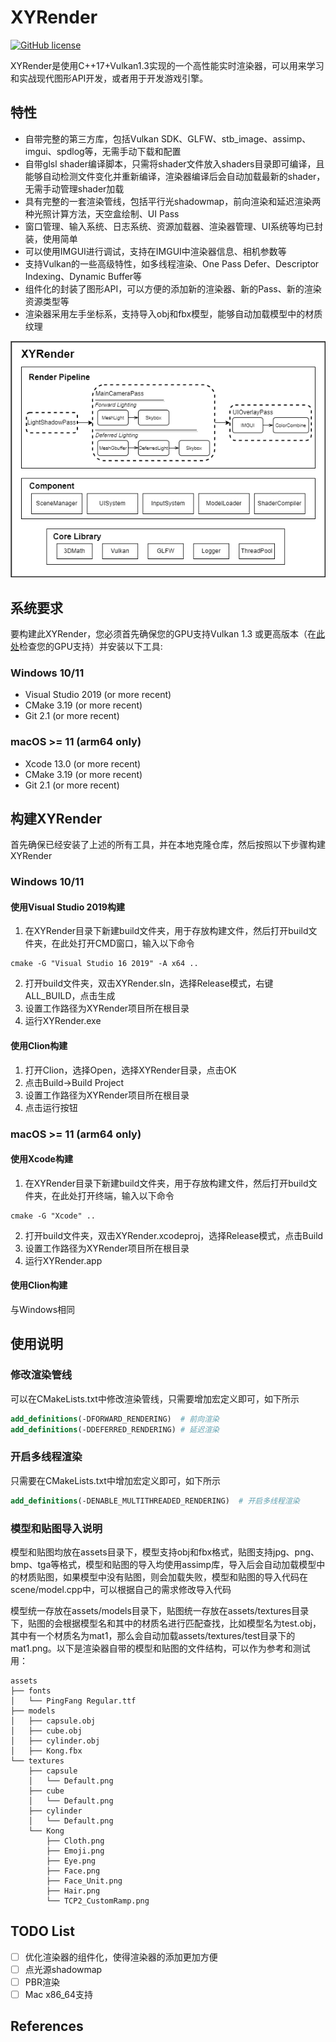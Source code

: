 # XYRender
[![GitHub license](https://img.shields.io/github/license/Naereen/StrapDown.js.svg)](https://github.com/Naereen/StrapDown.js/blob/master/LICENSE) 

XYRender是使用C++17+Vulkan1.3实现的一个高性能实时渲染器，可以用来学习和实战现代图形API开发，或者用于开发游戏引擎。
## 特性
- 自带完整的第三方库，包括Vulkan SDK、GLFW、stb_image、assimp、imgui、spdlog等，无需手动下载和配置
- 自带glsl shader编译脚本，只需将shader文件放入shaders目录即可编译，且能够自动检测文件变化并重新编译，渲染器编译后会自动加载最新的shader，无需手动管理shader加载
- 具有完整的一套渲染管线，包括平行光shadowmap，前向渲染和延迟渲染两种光照计算方法，天空盒绘制、UI Pass
- 窗口管理、输入系统、日志系统、资源加载器、渲染器管理、UI系统等均已封装，使用简单
- 可以使用IMGUI进行调试，支持在IMGUI中渲染器信息、相机参数等
- 支持Vulkan的一些高级特性，如多线程渲染、One Pass Defer、Descriptor Indexing、Dynamic Buffer等
- 组件化的封装了图形API，可以方便的添加新的渲染器、新的Pass、新的渲染资源类型等
- 渲染器采用左手坐标系，支持导入obj和fbx模型，能够自动加载模型中的材质纹理

![系统架构图](images/arch.png)

## 系统要求

要构建此XYRender，您必须首先确保您的GPU支持Vulkan 1.3 或更高版本（在[此处](https://vulkan.gpuinfo.org/listdevices.php)检查您的GPU支持）并安装以下工具:

### Windows 10/11
- Visual Studio 2019 (or more recent)
- CMake 3.19 (or more recent)
- Git 2.1 (or more recent)

### macOS >= 11 (arm64 only)
- Xcode 13.0 (or more recent)
- CMake 3.19 (or more recent)
- Git 2.1 (or more recent)

## 构建XYRender
首先确保已经安装了上述的所有工具，并在本地克隆仓库，然后按照以下步骤构建XYRender
### Windows 10/11
#### 使用Visual Studio 2019构建
1. 在XYRender目录下新建build文件夹，用于存放构建文件，然后打开build文件夹，在此处打开CMD窗口，输入以下命令
```shell
cmake -G "Visual Studio 16 2019" -A x64 ..
```
2. 打开build文件夹，双击XYRender.sln，选择Release模式，右键ALL_BUILD，点击生成
3. 设置工作路径为XYRender项目所在根目录
4. 运行XYRender.exe

#### 使用Clion构建
1. 打开Clion，选择Open，选择XYRender目录，点击OK
2. 点击Build->Build Project
3. 设置工作路径为XYRender项目所在根目录
4. 点击运行按钮

### macOS >= 11 (arm64 only)

#### 使用Xcode构建
1. 在XYRender目录下新建build文件夹，用于存放构建文件，然后打开build文件夹，在此处打开终端，输入以下命令
```shell
cmake -G "Xcode" ..
```
2. 打开build文件夹，双击XYRender.xcodeproj，选择Release模式，点击Build
3. 设置工作路径为XYRender项目所在根目录
4. 运行XYRender.app

#### 使用Clion构建
与Windows相同

## 使用说明
### 修改渲染管线
可以在CMakeLists.txt中修改渲染管线，只需要增加宏定义即可，如下所示
```cmake
add_definitions(-DFORWARD_RENDERING)  # 前向渲染
add_definitions(-DDEFERRED_RENDERING) # 延迟渲染
```

### 开启多线程渲染
只需要在CMakeLists.txt中增加宏定义即可，如下所示
```cmake
add_definitions(-DENABLE_MULTITHREADED_RENDERING)  # 开启多线程渲染
```

### 模型和贴图导入说明
模型和贴图均放在assets目录下，模型支持obj和fbx格式，贴图支持jpg、png、bmp、tga等格式，模型和贴图的导入均使用assimp库，导入后会自动加载模型中的材质贴图，如果模型中没有贴图，则会加载失败，模型和贴图的导入代码在scene/model.cpp中，可以根据自己的需求修改导入代码

模型统一存放在assets/models目录下，贴图统一存放在assets/textures目录下，贴图的会根据模型名和其中的材质名进行匹配查找，比如模型名为test.obj，其中有一个材质名为mat1，那么会自动加载assets/textures/test目录下的mat1.png。以下是渲染器自带的模型和贴图的文件结构，可以作为参考和测试用：
```
assets
├── fonts
│   └── PingFang Regular.ttf
├── models
│   ├── capsule.obj
│   ├── cube.obj
│   ├── cylinder.obj
│   ├── Kong.fbx
└── textures
    ├── capsule
    │   └── Default.png
    ├── cube
    │   └── Default.png
    ├── cylinder
    │   └── Default.png
    └── Kong
        ├── Cloth.png
        ├── Emoji.png
        ├── Eye.png
        ├── Face.png
        ├── Face_Unit.png
        ├── Hair.png
        └── TCP2_CustomRamp.png
```
## TODO List
- [ ] 优化渲染器的组件化，使得渲染器的添加更加方便
- [ ] 点光源shadowmap
- [ ] PBR渲染
- [ ] Mac x86_64支持

## References

